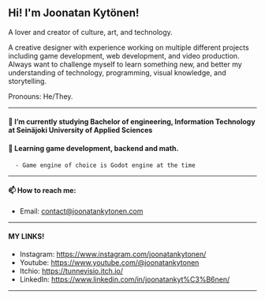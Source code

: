 ## Hi! I'm Joonatan Kytönen!

A lover and creator of culture, art, and technology.

A creative designer with experience working on multiple different projects including game development, web development, and video production. Always want to challenge myself to learn something new, and better my understanding of technology, programming, visual knowledge, and storytelling.

Pronouns: He/They.

-------

#### 🔭 I’m currently studying Bachelor of engineering, Information Technology at Seinäjoki University of Applied Sciences

#### 🌱 Learning game development, backend and math.

      - Game engine of choice is Godot engine at the time

------

#### 📫 How to reach me:

- Email: contact@joonatankytonen.com

-----

#### MY LINKS!

- Instagram: https://www.instagram.com/joonatankytonen/
- Youtube: https://www.youtube.com/@joonatankytonen
- Itchio: https://tunnevisio.itch.io/
- LinkedIn: https://www.linkedin.com/in/joonatankyt%C3%B6nen/

-----


